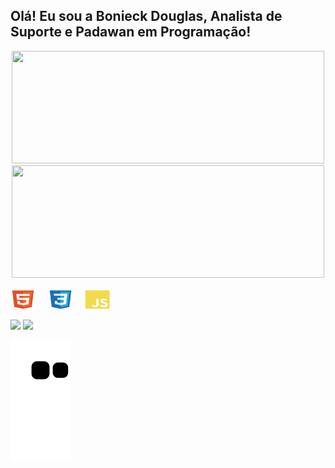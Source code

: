 ## Olá! Eu sou a Bonieck Douglas, Analista de Suporte e Padawan em Programação!
<div align="center">
  <a href="https://github.com/bonieck/"></a>
 
  <img height="180em" width="500" src="https://github-readme-stats.vercel.app/api?username=bonieck&theme=dracula&show_icons=true"/>
  
  <img height="180em" width="500" src="https://github-readme-stats.vercel.app/api/top-langs/?username=bonieck&layout=compact&langs_count=5&theme=dracula"/>
</div>

<div style="display: inline_block"><br>

  <img align="center" alt="HTML" height="30" width="40" src="https://raw.githubusercontent.com/devicons/devicon/master/icons/html5/html5-original.svg">
  &nbsp;&nbsp;&nbsp;
  <img align="center" alt="CSS" height="30" width="40" src="https://raw.githubusercontent.com/devicons/devicon/master/icons/css3/css3-original.svg">
   &nbsp;&nbsp;&nbsp;
  <img align="center" alt="Js" height="30" width="40" src="https://raw.githubusercontent.com/devicons/devicon/master/icons/javascript/javascript-plain.svg">
   &nbsp;&nbsp;&nbsp; 

  <!--
  <img align="center" alt="Ts" height="30" width="40" src="https://raw.githubusercontent.com/devicons/devicon/master/icons/typescript/typescript-plain.svg">

  <img align="center" alt="React" height="30" width="40" src="https://raw.githubusercontent.com/devicons/devicon/master/icons/react/react-original.svg">
  <img align="center" alt="Python" height="30" width="40" src="https://raw.githubusercontent.com/devicons/devicon/master/icons/python/python-original.svg">
  <img align="center" alt="Csharp" height="30" width="40" src="https://raw.githubusercontent.com/devicons/devicon/master/icons/csharp/csharp-original.svg">
  -->
  
</div>
  
  <br>
  <div>
     <a href="https://www.youtube.com/channel/UCT4V1oUwaZR--01-5Ek5vJQ" target="_blank"><img src="https://img.shields.io/badge/YouTube-FF0000?style=for-the-badge&logo=youtube&logoColor=white" target="_blank"></a>
  <!--  <a href="https://instagram.com/bonieck" target="_blank"><img src="https://img.shields.io/badge/-Instagram-%23E4405F?style=for-the-badge&logo=instagram&logoColor=white" target="_blank"></a>
 	<a href="https://www.twitch.tv/bonieck" target="_blank"><img src="https://img.shields.io/badge/Twitch-9146FF?style=for-the-badge&logo=twitch&logoColor=white" target="_blank"></a>
 <a href="https://discord.gg/bonieck" target="_blank"><img src="https://img.shields.io/badge/Discord-7289DA?style=for-the-badge&logo=discord&logoColor=white" target="_blank"></a> 
  <a href = "mailto:bonieck@gmail.com"><img src="https://img.shields.io/badge/-Gmail-%23333?style=for-the-badge&logo=gmail&logoColor=white" target="_blank"></a> -->
   <a href="https://www.linkedin.com/in/bonieck.douglas" target="_blank"><img src="https://img.shields.io/badge/-LinkedIn-%230077B5?style=for-the-badge&logo=linkedin&logoColor=white" target="_blank"></a> 


  ![Snake animation](https://github.com/rafaballerini/rafaballerini/blob/output/github-contribution-grid-snake.svg)
  
  </div>

<!--
- 👨‍💻 I’m currently working on Support Analyst.
- 🧑‍💻 I’m currently learning HTML5, CSS3 and JavaScript

- 👯 I’m looking to collaborate on ...
- 🤔 I’m looking for help with ...
- 💬 Ask me about ...
- 📫 How to reach me: ...
- 😄 Pronouns: ...
- ⚡ Fun fact: ...
-->
